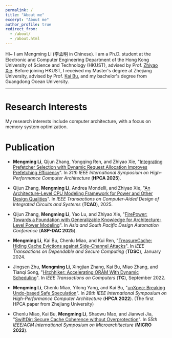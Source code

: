 ```yaml
---
permalink: /
title: "About me"
excerpt: "About me"
author_profile: true
redirect_from: 
  - /about/
  - /about.html
---
```


Hi~ I am Mengming Li (李孟明 in Chinese). I am a Ph.D. student at the Electronic and Computer Engineering Department of the Hong Kong University of Science and Technology (HKUST), advised by Prof. [Zhiyao Xie](https://zhiyaoxie.com/). Before joining HKUST, I received my Master's degree at Zhejiang University, advised by Prof. [Kai Bu](https://list.zju.edu.cn/kaibu/), and my bachelor's degree from Guangdong Ocean University.

---
# Research Interests

My research interests include computer architecture, with a focus on memory system optimization.

# Publication

 * **Mengming Li**, Qijun Zhang, Yongqing Ren, and Zhiyao Xie, &quot;[Integrating Prefetcher Selection with Dynamic Request Allocation Improves Prefetching Efficiency]()&quot;. In *31th IEEE International Symposium on High-Performance Computer Architecture* (**HPCA 2025**).

 * Qijun Zhang, **Mengming Li**, Andrea Mondelli, and Zhiyao Xie, &quot;[An Architecture-Level CPU Modeling Framework for Power and Other Design Qualities]()&quot;. In *IEEE Transactions on Computer-Aided Design of Integrated Circuits and Systems* (**TCAD**), 2025.

 * Qijun Zhang, **Mengming Li**, Yao Lu, and Zhiyao Xie, &quot;[FirePower: Towards a Foundation with Generalizable Knowledge for Architecture-Level Power Modeling]()&quot;. In *Asia and South Pacific Design Automation Conference* (**ASP-DAC 2025**).
   
 * **Mengming Li**, Kai Bu, Chenlu Miao, and Kui Ren, &quot;[TreasureCache: Hiding Cache Evictions against Side-Channel Attacks]()&quot;. In *IEEE Transactions on Dependable and Secure Computing* (**TDSC**), January 2024.

 * Jingsen Zhu, **Mengming Li**, Xingjian Zhang, Kai Bu, Miao Zhang, and Tianqi Song, &quot;[Hitchhiker: Accelerating ORAM With Dynamic Scheduling]()&quot;. In *IEEE Transactions on Computers* (**TC**), September 2022.

 * **Mengming Li**, Chenlu Miao, Yilong Yang, and Kai Bu, &quot;[unXpec: Breaking Undo-based Safe Speculation](/files/unXpec.pdf)&quot;. In *28th IEEE International Symposium on High-Performance Computer Architecture* (**HPCA 2022**). (The first HPCA paper from Zhejiang University)

 * Chenlu Miao, Kai Bu, **Mengming Li**, Shaowu Mao, and Jianwei Jia, &quot;[SwiftDir: Secure Cache Coherence without Overprotection]()&quot;. In *55th IEEE/ACM International Symposium on Microarchitecture* (**MICRO 2022**).

 

